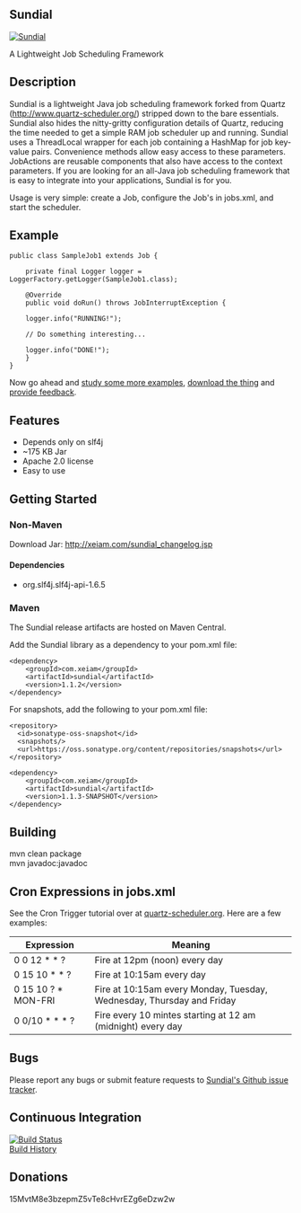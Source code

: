 ## Sundial

[![Sundial](http://xeiam.com/images/Sundial_64_64.png)](http://xeiam.com/sundial.jsp)

A Lightweight Job Scheduling Framework

## Description
Sundial is a lightweight Java job scheduling framework forked from
Quartz (http://www.quartz-scheduler.org/) stripped down to the bare essentials. Sundial also hides the 
nitty-gritty configuration details of Quartz, reducing the time
needed to get a simple RAM job scheduler up and running. Sundial
uses a ThreadLocal wrapper for each job containing a HashMap for
job key-value pairs. Convenience methods allow easy access to these
parameters. JobActions are reusable components that also have
access to the context parameters. If you are looking 
for an all-Java job scheduling framework that is easy to integrate
into your applications, Sundial is for you.

Usage is very simple: create a Job, configure the Job's in jobs.xml, and start the scheduler.

## Example

    public class SampleJob1 extends Job {

        private final Logger logger = LoggerFactory.getLogger(SampleJob1.class);

        @Override
        public void doRun() throws JobInterruptException {

        logger.info("RUNNING!");

        // Do something interesting...

        logger.info("DONE!");
        }
    }
    
Now go ahead and [study some more examples](http://xeiam.com/sundial_examplecode.jsp), [download the thing](http://xeiam.com/sundial_changelog.jsp) and [provide feedback](https://github.com/timmolter/Sundial/issues).

## Features
* Depends only on slf4j
* ~175 KB Jar
* Apache 2.0 license
* Easy to use

## Getting Started
### Non-Maven
Download Jar: http://xeiam.com/sundial_changelog.jsp
#### Dependencies
* org.slf4j.slf4j-api-1.6.5

### Maven
The Sundial release artifacts are hosted on Maven Central.

Add the Sundial library as a dependency to your pom.xml file:

    <dependency>
        <groupId>com.xeiam</groupId>
        <artifactId>sundial</artifactId>
        <version>1.1.2</version>
    </dependency>

For snapshots, add the following to your pom.xml file:

    <repository>
      <id>sonatype-oss-snapshot</id>
      <snapshots/>
      <url>https://oss.sonatype.org/content/repositories/snapshots</url>
    </repository>
    
    <dependency>
        <groupId>com.xeiam</groupId>
        <artifactId>sundial</artifactId>
        <version>1.1.3-SNAPSHOT</version>
    </dependency>

## Building
mvn clean package  
mvn javadoc:javadoc  

## Cron Expressions in jobs.xml

See the Cron Trigger tutorial over at [quartz-scheduler.org](http://www.quartz-scheduler.org/documentation/quartz-2.2.x/tutorials/crontrigger).
Here are a few examples:  

Expression | Meaning 
------------- | -------------
0 0 12 * * ? | Fire at 12pm (noon) every day
0 15 10 * * ? | Fire at 10:15am every day
0 15 10 ? * MON-FRI | Fire at 10:15am every Monday, Tuesday, Wednesday, Thursday and Friday
0 0/10 * * * ? | Fire every 10 mintes starting at 12 am (midnight) every day

## Bugs
Please report any bugs or submit feature requests to [Sundial's Github issue tracker](https://github.com/timmolter/Sundial/issues).  

## Continuous Integration
[![Build Status](https://travis-ci.org/timmolter/Sundial.png?branch=develop)](https://travis-ci.org/timmolter/Sundial.png)  
[Build History](https://travis-ci.org/timmolter/Sundial/builds)  

## Donations
15MvtM8e3bzepmZ5vTe8cHvrEZg6eDzw2w  
